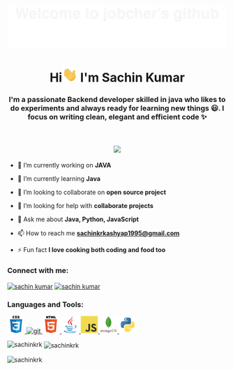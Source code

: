 ![MasterHead](https://github.com/BEPb/BEPb/raw/main/assets/Bottom_up.svg)



<h1 align="center">Hi<img src="https://raw.githubusercontent.com/ABSphreak/ABSphreak/master/gifs/Hi.gif" width="35"> I'm Sachin Kumar</h1>
<h3 align="center">I'm a passionate Backend developer skilled in java who likes to do experiments and always ready for learning new things 😃. I focus on writing clean, elegant and efficient code ✨</h3>

<br/>

<h3 align="center" color:"red">
     <a href="https://github.com/Abhisek753/readme-typing-svg">
          <img src="https://readme-typing-svg.demolab.com/?lines=hi! My self Sachin Kumar 🏽; I am a Backend%20developer 🏻‍💻; interested in Coding 🏃‍♂️♂️;Curious%20to%20learn%20new%20things !&font=Fira%20Code&center=true&width=440&height=45&color=#37bcf7&vCenter=true&size=22&pause=1000"></a>
      </h3>
<!-- <br/> -->
<!-- <img src="https://www.lambdatest.com/resources/images/ezgif.com-gif-maker-16.gif" height="200px" width="300" align="right" alt="animation"/> -->

<!-- <br/> -->

- 🔭 I’m currently working on **JAVA**

- 🌱 I’m currently learning **Java**

- 👯 I’m looking to collaborate on **open source project**

- 🤝 I’m looking for help with **collaborate projects**

- 💬 Ask me about **Java, Python, JavaScript**

- 📫 How to reach me **sachinkrkashyap1995@gmail.com**

- ⚡ Fun fact **I love cooking both coding and food too**

<h3 align="left">Connect with me:</h3>
<p align="left">
<a href="https://codepen.io/sachin kumar" target="blank"><img align="center" src="https://raw.githubusercontent.com/rahuldkjain/github-profile-readme-generator/master/src/images/icons/Social/codepen.svg" alt="sachin kumar" height="30" width="40" /></a>
<a href="https://www.linkedin.com/in/sachin-kumar-563342230/" target="blank"><img align="center" src="https://raw.githubusercontent.com/rahuldkjain/github-profile-readme-generator/master/src/images/icons/Social/linked-in-alt.svg" alt="sachin kumar" height="30" width="40" /></a>
</p>

<h3 align="left">Languages and Tools:</h3>
<p align="left"> <a href="https://www.w3schools.com/css/" target="_blank" rel="noreferrer"> <img src="https://raw.githubusercontent.com/devicons/devicon/master/icons/css3/css3-original-wordmark.svg" alt="css3" width="40" height="40"/> </a> <a href="https://git-scm.com/" target="_blank" rel="noreferrer"> <img src="https://www.vectorlogo.zone/logos/git-scm/git-scm-icon.svg" alt="git" width="40" height="40"/> </a> <a href="https://www.w3.org/html/" target="_blank" rel="noreferrer"> <img src="https://raw.githubusercontent.com/devicons/devicon/master/icons/html5/html5-original-wordmark.svg" alt="html5" width="40" height="40"/> </a> <a href="https://www.java.com" target="_blank" rel="noreferrer"> <img src="https://raw.githubusercontent.com/devicons/devicon/master/icons/java/java-original.svg" alt="java" width="40" height="40"/> </a> <a href="https://developer.mozilla.org/en-US/docs/Web/JavaScript" target="_blank" rel="noreferrer"> <img src="https://raw.githubusercontent.com/devicons/devicon/master/icons/javascript/javascript-original.svg" alt="javascript" width="40" height="40"/> </a> <a href="https://www.mongodb.com/" target="_blank" rel="noreferrer"> <img src="https://raw.githubusercontent.com/devicons/devicon/master/icons/mongodb/mongodb-original-wordmark.svg" alt="mongodb" width="40" height="40"/> </a> <a href="https://www.python.org" target="_blank" rel="noreferrer"> <img src="https://raw.githubusercontent.com/devicons/devicon/master/icons/python/python-original.svg" alt="python" width="40" height="40"/> </a> </p>

<p><img align="left" src="https://github-readme-stats.vercel.app/api/top-langs?username=sachinkrk&show_icons=true&locale=en&layout=compact" alt="sachinkrk" /></p>

<p>&nbsp;<img align="center" src="https://github-readme-stats.vercel.app/api?username=sachinkrk&show_icons=true&locale=en" alt="sachinkrk" /></p>

<p><img align="center" src="https://github-readme-streak-stats.herokuapp.com/?user=sachinkrk&" alt="sachinkrk" /></p>
